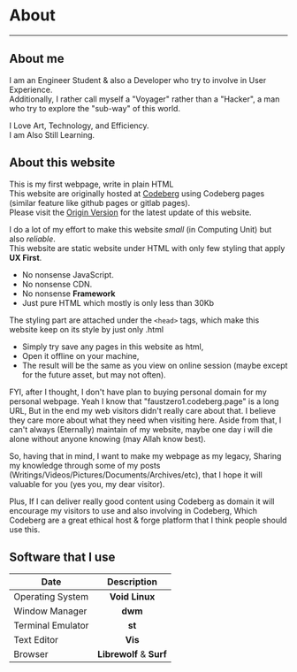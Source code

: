 # About

---

## About me

I am an Engineer Student & also a Developer who try to involve in User Experience. <br>
Additionally, I rather call myself a "Voyager" rather than a "Hacker", a man who try to explore the "sub-way" of this world.

I Love Art, Technology, and Efficiency. <br>
I am Also Still Learning.

## About this website

This is my first webpage, write in plain HTML <br>
This website are originally hosted at [Codeberg](https://codeberg.org) using Codeberg pages (similar feature like github pages or gitlab pages). <br>
Please visit the [Origin Version](https://faustzero1.codeberg.page) for the latest update of this website.

I do a lot of my effort to make this website *small* (in Computing Unit) but also *reliable*. <br>
This website are static website under HTML with only few styling that apply **UX First**. <br>

* No nonsense JavaScript. <br>
* No nonsense CDN. <br>
* No nonsense **Framework** <br>
* Just pure HTML which mostly is only less than 30Kb <br>

The styling part are attached under the ```<head>``` tags, which make this website keep on its style by just only .html <br>

* Simply try save any pages in this website as html, <br> 
* Open it offline on your machine, <br>
* The result will be the same as you view on online session (maybe except for the future asset, but may not often).

FYI, after I thought, I don't have plan to buying personal domain for my personal webpage. Yeah I know that "faustzero1.codeberg.page" is a long URL, But in the end my web visitors didn't really care about that. I believe they care more about what they need when visiting here. Aside from that, I can't always (Eternally) maintain of my website, maybe one day i will die alone without anyone knowing (may Allah know best).

So, having that in mind, I want to make my webpage as my legacy, Sharing my knowledge through some of my posts (Writings/Videos/Pictures/Documents/Archives/etc), that I hope it will valuable for you (yes you, my dear visitor).

Plus, If I can deliver really good content using Codeberg as domain it will encourage my visitors to use and also involving in Codeberg, Which Codeberg are a great ethical host & forge platform that I think people should use this.

## Software that I use

| Date              | Description              |
| ----------------- |:------------------------:|
| Operating System  | **Void Linux**           |
| Window Manager    | **dwm**                  |
| Terminal Emulator | **st**                   |
| Text Editor	    | **Vis**                  |
| Browser	    | **Librewolf** & **Surf** |
  